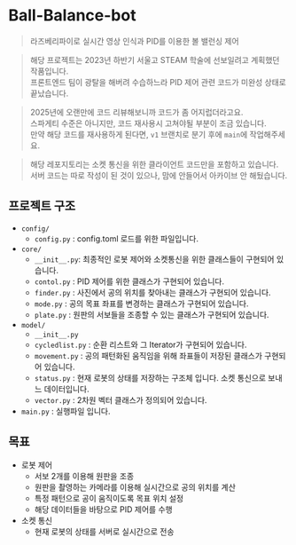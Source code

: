 # Ball-Balance-bot
> 라즈베리파이로 실시간 영상 인식과 PID를 이용한 볼 밸런싱 제어

> 해당 프로젝트는 2023년 하반기 서울고 STEAM 학술에 선보일려고 계획했던 작품입니다.  
> 프론트엔드 팀이 광탈을 해버려 수습하느라 PID 제어 관련 코드가 미완성 상태로 끝났습니다.

> 2025년에 오랜만에 코드 리뷰해보니까 코드가 좀 어지럽더라고요.  
> 스파게티 수준은 아니지만, 코드 재사용시 고쳐야될 부분이 조금 있습니다.  
> 만약 해당 코드를 재사용하게 된다면, `v1` 브랜치로 분기 후에 `main`에 작업해주세요.

> 해당 레포지토리는 소켓 통신을 위한 클라이언트 코드만을 포함하고 있습니다.  
> 서버 코드는 따로 작성이 된 것이 있으나, 맘에 안들어서 아카이브 안 해뒀습니다.

## 프로젝트 구조
- `config/`
  - `config.py` : config.toml 로드를 위한 파일입니다.
- `core/`
  - `__init__.py`: 최종적인 로봇 제어와 소켓통신을 위한 클래스들이 구현되어 있습니다.
  - `contol.py` : PID 제어를 위한 클래스가 구현되어 있습니다.
  - `finder.py` : 사진에서 공의 위치를 찾아내는 클래스가 구현되어 있습니다.
  - `mode.py` : 공의 목표 좌표를 변경하는 클래스가 구현되어 있습니다.
  - `plate.py` : 원판의 서보들을 조종할 수 있는 클래스가 구현되어 있습니다.
- `model/`
  - `__init__.py`
  - `cycledlist.py` : 순환 리스트와 그 Iterator가 구현되어 있습니다.
  - `movement.py` : 공의 패턴화된 움직임을 위해 좌표들이 저장된 클래스가 구현되어 있습니다.
  - `status.py` : 현재 로봇의 상태를 저장하는 구조체 입니다. 소켓 통신으로 보내느 데이터입니다.
  - `vector.py` : 2차원 벡터 클래스가 정의되어 있습니다.
- `main.py` : 실행파일 입니다.

## 목표
- 로봇 제어
  - 서보 2개를 이용해 원판을 조종
  - 원판을 촬영하는 카메라를 이용해 실시간으로 공의 위치를 계산
  - 특정 패턴으로 공이 움직이도록 목표 위치 설정
  - 해당 데이터들을 바탕으로 PID 제어를 수행
- 소켓 통신
  - 현재 로봇의 상태를 서버로 실시간으로 전송
